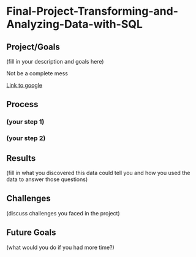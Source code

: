 # Final-Project-Transforming-and-Analyzing-Data-with-SQL

## Project/Goals
(fill in your description and goals here)
  
  Not be a complete mess
  
  [Link to google](www.google.com)    
  



## Process
### (your step 1)
### (your step 2)

## Results
(fill in what you discovered this data could tell you and how you used the data to answer those questions)

## Challenges 
(discuss challenges you faced in the project)

## Future Goals
(what would you do if you had more time?)
